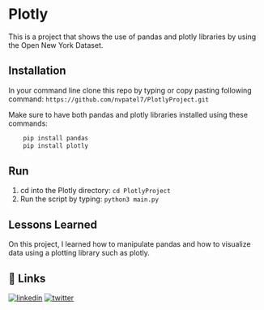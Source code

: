 # Plotly
This is a project that shows the use of pandas and plotly libraries by using the Open New York Dataset.

## Installation 

In your command line clone this repo by typing or copy pasting following command: `https://github.com/nvpatel7/PlotlyProject.git`

Make sure to have both pandas and plotly libraries installed using these commands:
```bash
    pip install pandas
    pip install plotly
```


## Run 

1. cd into the Plotly directory: `cd PlotlyProject`
2. Run the script by typing: `python3 main.py`

## Lessons Learned
On this project, I learned how to manipulate pandas and how to visualize data using a plotting library such as plotly.
## 🔗 Links
[![linkedin](https://img.shields.io/badge/linkedin-0A66C2?style=for-the-badge&logo=linkedin&logoColor=white)](https://www.linkedin.com/in/nvpatel7/)
[![twitter](https://img.shields.io/badge/twitter-1DA1F2?style=for-the-badge&logo=twitter&logoColor=white)](https://twitter.com/nvpatel7)
